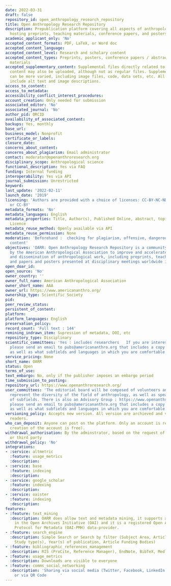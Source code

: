 ```yaml
---
date: 2022-03-31
draft: false
repository_id: open_anthropology_research_repository
title: Open Anthropology Research Repository
description: Prepublication platform covering all aspects of anthropological research,
  hosting preprints, teaching materials, conference papers, and posters.
academic_applicant_only: 'No'
accepted_content_formats: PDF, LaTeX, or Word doc
accepted_content_language:
accepted_content_level: Research and scholary content
accepted_content_types: Preprints, posters, conference papers / abstracts, and teaching
  materials
accepted_supplementary_content: Supplemental files directly related to the primary
  content may also be uploaded, although not as regular files. Supplemental files
  can be more varied, including image files, code, data sets, etc. All images should
  include alt text and image descriptions.
access_to_content:
access_to_metadata:
accessibility_conflict_interest_procedures:
account_creation: Only needed for submission
associated_editor: 'No'
associated_journal: 'No'
author_pid: ORCID
availability_of_associated_content:
backups: Yes, monthly
base_url:
business_model: Nonprofit
certificate_or_labels:
closure_date:
concerns_about_content:
concerns_about_plagiarism: Email administrator
contact: moderator@openanthroresearch.org
disciplinary_scope: Anthropological science
functional_description: Yes via FAQ
funding: Internal funding
interoperability: Yes via API
journal_submission: Unrestricted
keyword:
last_update: '2022-02-11'
launch_date: '2019'
licensing: 'Authors are provided with a choice of licenses: CC-BY-NC-ND, CC-BY-NC,
  or CC-BY'
metadata_formats: 'No'
metadata_languages: English
metadata_properties: Title, Author(s), Published Online, abstract, topics, funder(s),
  Licence
metadata_reuse_method: Openly available via API
metadata_reuse_permission: None
moderation: 'Beforehand :  checking for plagiarism, offensive, dangerous, and/or non-scholarly
  content'
objectives: 'OARR: Open Anthropology Research Repository is a community server established
  by the American Anthropological Association to improve and accelerate the discovery
  and dissemination of anthropological work, including preprints, teaching materials,
  and papers and posters presented at disciplinary meetings worldwide in any language.'
open_doar_id:
open_source: 'No'
owner_country: ''
owner_full_name: American Anthropological Association
owner_short_name: AAA
owner_url: https://www.americananthro.org/
ownership_type: Scientific Society
pid:
peer_review_status:
persistent_of_content:
platform:
platform_languages: English
preservation_policy:
record_count: 'Full text : 144'
remining_indrawn_item: Supression of metadata, DOI, etc
repository_type: Disciplinary
scientific_committees: 'Yes : includes researchers   If you are interested in joining the OARR editorial board and reviewing submissions,
  please send an email to pubs@americananthro.org that includes a copy of your CV
  as well as what subfields and languages in which you are comfortable reviewing.'
service_pricing: None
short_name: OARR
status: Open
terms_of_use:
text_embargo: No, only if the publisher imposes an embargo period
time_submission_to_posting:
repository_url: https://www.openanthroresearch.org/
user_committees: 'The editorial board will be composed of volunteers and strives to
  represent the diversity of the field of anthropology, as well as speak to its variety
  of subfields. There is also an Advisory Group : https://www.openanthroresearch.org/advisorygroup   If you are interested in joining the OARR editorial board and reviewing submissions,
  please send an email to pubs@americananthro.org that includes a copy of your CV
  as well as what subfields and languages in which you are comfortable reviewing.'
versioning_policy: Accepts new version. All version are archieved and visible for
  readers.
who_can_deposit: Anyone can post on the platform. Only an account is required ( The
  creation of the account is free).
withdrawal_authorisation: By the adminstrator, based on the request of the author
  or third party
withdrawal_policy: 'No'
integrations:
- :service: altmetric
  :feature: usage_metrics
  :description:
- :service: base
  :feature: indexing
  :description:
- :service: google_scholar
  :feature: indexing
  :description:
- :service: oaister
  :feature: indexing
  :description:
features:
- :feature: text_mining
  :description: OARR does allow text and metadata mining, it supports and participates
    in the Open Archives Initiative (OAI) and it is a registered Open Archive Initiative
    Protocol for Metadata (OAI-PMH) data-provider.
- :feature: search_engine
  :description: Simple Search or Search by filter (Subject Area, Article type(s),
    Study type(s), Year(s) of publication, Article Funding Bodies)
- :feature: bibliographic_references_management
  :description: RIS (ProCite, Reference Manager), EndNote, BibTeX, Medlars and RefWorks
- :feature: usage_metrics
  :description: Downloads are visible to everyone
- :feature: comms_social_networking
  :description: 'Sharing via social media (Twitter, Facebook, LinkedIn and Reddit)
    or via QR Code      '
---
```



